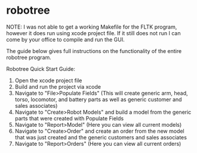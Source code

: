 # robotree
NOTE: I was not able to get a working Makefile for the FLTK program, however it does run using xcode project file. If it still does not run I can come by your office to compile and run the GUI.

The guide below gives full instructions on the functionality of the entire robotree program.

Robotree Quick Start Guide:
1) Open the xcode project file
2) Build and run the project via xcode
3) Navigate to "File>Populate Fields" (This will create generic arm, head, torso, locomotor, and battery parts as well as generic customer and sales associates)
4) Navigate to "Create>Robot Models" and build a model from the generic parts that were created with Populate Fields
5) Navigate to "Report>Model" (Here you can view all current models)
6) Navigate to "Create>Order" and create an order from the new model that was just created and the generic customers and sales associates
7) Navigate to "Report>Orders" (Here you can view all current orders)
